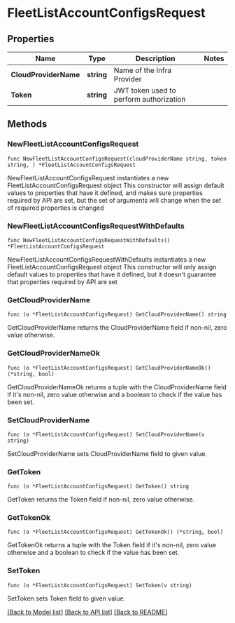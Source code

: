 # FleetListAccountConfigsRequest

## Properties

Name | Type | Description | Notes
------------ | ------------- | ------------- | -------------
**CloudProviderName** | **string** | Name of the Infra Provider | 
**Token** | **string** | JWT token used to perform authorization | 

## Methods

### NewFleetListAccountConfigsRequest

`func NewFleetListAccountConfigsRequest(cloudProviderName string, token string, ) *FleetListAccountConfigsRequest`

NewFleetListAccountConfigsRequest instantiates a new FleetListAccountConfigsRequest object
This constructor will assign default values to properties that have it defined,
and makes sure properties required by API are set, but the set of arguments
will change when the set of required properties is changed

### NewFleetListAccountConfigsRequestWithDefaults

`func NewFleetListAccountConfigsRequestWithDefaults() *FleetListAccountConfigsRequest`

NewFleetListAccountConfigsRequestWithDefaults instantiates a new FleetListAccountConfigsRequest object
This constructor will only assign default values to properties that have it defined,
but it doesn't guarantee that properties required by API are set

### GetCloudProviderName

`func (o *FleetListAccountConfigsRequest) GetCloudProviderName() string`

GetCloudProviderName returns the CloudProviderName field if non-nil, zero value otherwise.

### GetCloudProviderNameOk

`func (o *FleetListAccountConfigsRequest) GetCloudProviderNameOk() (*string, bool)`

GetCloudProviderNameOk returns a tuple with the CloudProviderName field if it's non-nil, zero value otherwise
and a boolean to check if the value has been set.

### SetCloudProviderName

`func (o *FleetListAccountConfigsRequest) SetCloudProviderName(v string)`

SetCloudProviderName sets CloudProviderName field to given value.


### GetToken

`func (o *FleetListAccountConfigsRequest) GetToken() string`

GetToken returns the Token field if non-nil, zero value otherwise.

### GetTokenOk

`func (o *FleetListAccountConfigsRequest) GetTokenOk() (*string, bool)`

GetTokenOk returns a tuple with the Token field if it's non-nil, zero value otherwise
and a boolean to check if the value has been set.

### SetToken

`func (o *FleetListAccountConfigsRequest) SetToken(v string)`

SetToken sets Token field to given value.



[[Back to Model list]](../README.md#documentation-for-models) [[Back to API list]](../README.md#documentation-for-api-endpoints) [[Back to README]](../README.md)


